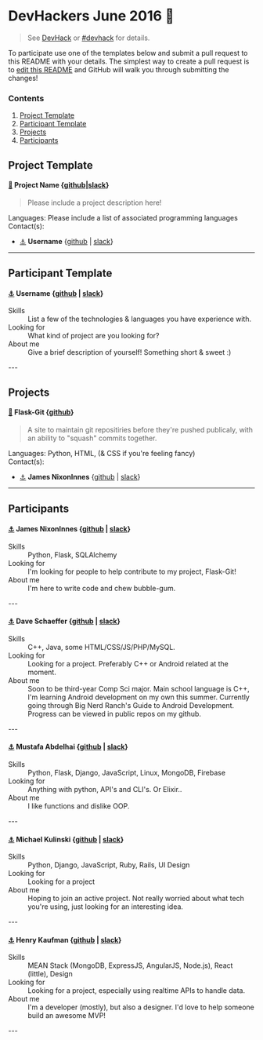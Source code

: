 # DevHackers June 2016 🖖  
> See [DevHack](https://github.com/devolio-devchat/devhack) or [#devhack](https://devolio-devchat.slack.com/messages/devhack/details/) for details.  

To participate use one of the templates below and submit a pull request to this README with your details.
The simplest way to create a pull request is to [edit this README](https://github.com/devolio-devchat/devhackers/edit/master/README.md) and GitHub will walk you through submitting the changes!

### Contents
1)  [Project Template](#project-template)  
2)  [Participant Template](#participant-template)  
3)  [Projects](#projects)  
4)  [Participants](#participants)  


## Project Template  

#### [💾](#project-name) **Project Name** {[github](https://github.com/project-repo)|[slack](https://devolio-devchat.slack.com/messages/devhack/)}
> Please include a project description here!  

Languages: Please include a list of associated programming languages  
Contact(s):  
* [⚓](#username) **Username** {[github](https://github.com/username) | [slack](https://devolio-devchat.slack.com/team/username)}

---

## Participant Template  

#### [⚓](#username) **Username** {[github](https://github.com/username) | [slack](https://devolio-devchat.slack.com/team/username)} 
<dl>
  <dt>Skills</dt>
  <dd>
    List a few of the technologies & languages you have experience with.
  </dd>
  <dt>Looking for</dt>
  <dd>
    What kind of project are you looking for?
  </dd>
  <dt>About me</dt>
  <dd>
    Give a brief description of yourself! Something short & sweet :)
  </dd>
</dl>
---

## Projects  

#### [💾](#flask-git) **Flask-Git** {[github](https://github.com/NixonInnes/Flask-Git)}  
> A site to maintain git repositiries before they're pushed publicaly, with an ability to "squash" commits together.  

Languages: Python, HTML, (& CSS if you're feeling fancy)  
Contact(s):  
* [⚓](#nixoninnes) **James NixonInnes** {[github](https://github.com/nixoninnes) | [slack](https://devolio-devchat.slack.com/team/nixoninnes)} 

---


## Participants

#### [⚓](#nixoninnes) **James NixonInnes** {[github](https://github.com/nixoninnes) | [slack](https://devolio-devchat.slack.com/team/nixoninnes)} 
<dl>
  <dt>Skills</dt>
  <dd>
    Python, Flask, SQLAlchemy
  </dd>
  <dt>Looking for</dt>
  <dd>
    I'm looking for people to help contribute to my project, Flask-Git!
  </dd>
  <dt>About me</dt>
  <dd>
    I'm here to write code and chew bubble-gum. 
  </dd>
</dl>
---

#### [⚓](#davidschaeffer2) **Dave Schaeffer** {[github](https://github.com/davidschaeffer2) | [slack](https://devolio-devchat.slack.com/team/dave)}  
<dl>
  <dt>Skills</dt>
  <dd>
    C++, Java, some HTML/CSS/JS/PHP/MySQL.
  </dd>
  <dt>Looking for</dt>
  <dd>
    Looking for a project. Preferably C++ or Android related at the moment.
  <dd>
  <dt>About me</dt>
  <dd>
    Soon to be third-year Comp Sci major. Main school language is C++, I'm learning Android development on my own this summer. Currently going through Big Nerd Ranch's Guide to Android Development. Progress can be viewed in public repos on my github.
  <dd>
</dl>
---

#### [⚓](#abdelhai) **Mustafa Abdelhai** {[github](https://github.com/abdelhai) | [slack](https://devolio-devchat.slack.com/team/mustafa)}  
<dl>
  <dt>Skills</dt>
  <dd>
    Python, Flask, Django, JavaScript, Linux, MongoDB, Firebase
  </dd>
  <dt>Looking for</dt>
  <dd>
    Anything with python, API's and CLI's. Or Elixir..
  </dd>
  <dt>About me</dt>
  <dd>
    I like functions and dislike OOP.
  </dd>
</dl>
---

#### [⚓](#mkulinski) **Michael Kulinski** {[github](https://github.com/mkulinski) | [slack](https://devolio-devchat.slack.com/messages/@mkulinski)}  
<dl>
  <dt>Skills</dt>
  <dd>
    Python, Django, JavaScript, Ruby, Rails, UI Design
  </dd>
  <dt>Looking for</dt>
  <dd>
    Looking for a project
  <dd>
  <dt>About me</dt>
  <dd>
    Hoping to join an active project. Not really worried about what tech you're using, just looking for an interesting idea.
  </dd>
</dl>
---

#### [⚓](#hcjk) **Henry Kaufman** {[github](https://github.com/hcjk) | [slack](https://devolio-devchat.slack.com/messages/@henry)}  
<dl>
  <dt>Skills</dt>
  <dd>
    MEAN Stack (MongoDB, ExpressJS, AngularJS, Node.js), React (little), Design
  </dd>
  <dt>Looking for</dt>
  <dd>
    Looking for a project, especially using realtime APIs to handle data.
  <dd>
  <dt>About me</dt>
  <dd>
    I'm a developer (mostly), but also a designer. I'd love to help someone build an awesome MVP!
  </dd>
</dl>
---
